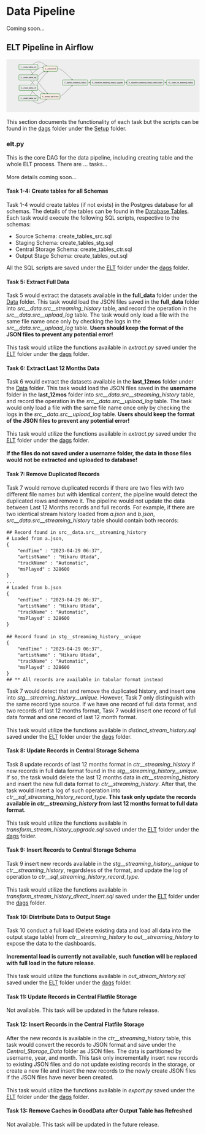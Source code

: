 # Data Pipeline
Coming soon...

## ELT Pipeline in Airflow
<img src=elt_pipeline_airflow.png>

This section documents the functionality of each task but the scripts can be found in the [dags](../../../Setup/dags) folder under the [Setup](../../../Setup) folder.

### elt.py
This is the core DAG for the data pipeline, including creating table and the whole ELT process. There are ... tasks...
<br><br>
More details coming soon...

#### Task 1-4: Create tables for all Schemas
Task 1-4 would create tables (if not exists) in the Postgres database for all schemas. The details of the tables can be found in the [Database Tables](../Database_Tables). Each task would execute the following SQL scripts, respective to the schemas:

<ul>
	<li>Source Schema: create_tables_src.sql</li>
	<li>Staging Schema: create_tables_stg.sql</li>
	<li>Central Storage Schema: create_tables_ctr.sql</li>
	<li>Output Stage Schema: create_tables_out.sql</li>
</ul>

All the SQL scripts are saved under the [ELT](../../../Setup/dags/ELT) folder under the [dags](../../../Setup/dags) folder.

#### Task 5: Extract Full Data
Task 5 would extract the datasets available in the <b>full_data</b> folder under the [Data](../../) folder. This task would load the JSON files saved in the <b>full_data</b> folder into <i>src__data.src__streaming_history</i> table, and record the operation in the <i>src__data.src__upload_log</i> table. The task would only load a file with the same file name once only by checking the logs in the <i>src__data.src__upload_log</i> table. <b>Users should keep the format of the JSON files to prevent any potential error!</b>
<br><br>
This task would utilize the functions available in <i>extract.py</i> saved under the [ELT](../../../Setup/dags/ELT) folder under the [dags](../../../Setup/dags) folder.

#### Task 6: Extract Last 12 Months Data
Task 6 would extract the datasets available in the <b>last_12mos</b> folder under the [Data](../../) folder. This task would load the JSON files saved in the <b>username</b> folder in the <b>last_12mos</b> folder into <i>src__data.src__streaming_history</i> table, and record the operation in the <i>src__data.src__upload_log</i> table. The task would only load a file with the same file name once only by checking the logs in the <i>src__data.src__upload_log</i> table. <b>Users should keep the format of the JSON files to prevent any potential error!</b>
<br><br>
This task would utilize the functions available in <i>extract.py</i> saved under the [ELT](../../../Setup/dags/ELT) folder under the [dags](../../../Setup/dags) folder.
<br><br>
<b>If the files do not saved under a username folder, the data in those files would not be extracted and uploaded to database!</b>

#### Task 7: Remove Duplicated Records
Task 7 would remove duplicated records if there are two files with two different file names but with identical content, the pipeline would detect the duplicated rows and remove it. The pipeline would not update the data between Last 12 Months records and full records. For example, if there are two identical stream history loaded from <i>a.json</i> and <i>b.json</i>, <i>src__data.src__streaming_history</i> table should contain both records:

```
## Record found in src__data.src__streaming_history
# Loaded from a.json,
{
    "endTime" : "2023-04-29 06:37",
    "artistName" : "Hikaru Utada",
    "trackName" : "Automatic",
    "msPlayed" : 328600
}
...
# Loaded from b.json
{
    "endTime" : "2023-04-29 06:37",
    "artistName" : "Hikaru Utada",
    "trackName" : "Automatic",
    "msPlayed" : 328600
}

## Record found in stg__streaming_history__unique
{
    "endTime" : "2023-04-29 06:37",
    "artistName" : "Hikaru Utada",
    "trackName" : "Automatic",
    "msPlayed" : 328600
}
## ** All records are available in tabular format instead
```
Task 7 would detect that and remove the duplicated history, and insert one into <i>stg__streaming_history__unique</i>. However, Task 7 only distinguish with the same record type source. If we have one record of full data format, and two records of last 12 months format, Task 7 would insert one record of full data format and one record of last 12 month format.
<br><br>
This task would utilize the functions available in <i>distinct_stream_history.sql</i> saved under the [ELT](../../../Setup/dags/ELT) folder under the [dags](../../../Setup/dags) folder.



#### Task 8: Update Records in Central Storage Schema
Task 8 update records of last 12 months format in <i>ctr__streaming_history</i> if new records in full data format found in the <i>stg__streaming_history__unique</i>. If so, the task would delete the last 12 months data in <i>ctr__streaming_history</i> and insert the new full data format to <i>ctr__streaming_history</i>. After that, the task would insert a log of such operation into <i>ctr__sql_streaming_history_record_type</i>. <b>This task only update the records available in <i>ctr__streaming_history</i> from last 12 months format to full data format</b>.
<br><br>
This task would utilize the functions available in <i>transform_stream_history_upgrade.sql</i> saved under the [ELT](../../../Setup/dags/ELT) folder under the [dags](../../../Setup/dags) folder.


#### Task 9: Insert Records to Central Storage Schema
Task 9 insert new records available in the <i>stg__streaming_history__unique</i> to <i>ctr__streaming_history</i>, regardsless of the format, and update the log of operation to <i>ctr__sql_streaming_history_record_type</i>.
<br><br>
This task would utilize the functions available in <i>transform_stream_history_direct_insert.sql</i> saved under the [ELT](../../../Setup/dags/ELT) folder under the [dags](../../../Setup/dags) folder.

#### Task 10: Distribute Data to Output Stage
Task 10 conduct a full load (Delete existing data and load all data into the output stage table) from <i>ctr__streaming_history</i> to <i>out__streaming_history</i> to expose the data to the dashboards.
<br><br>
<b>Incremental load is currently not available, such function will be replaced with full load in the future release</b>.
<br><br>
This task would utilize the functions available in <i>out_stream_history.sql</i> saved under the [ELT](../../../Setup/dags/ELT) folder under the [dags](../../../Setup/dags) folder.

#### Task 11: Update Records in Central Flatfile Storage
Not available. This task will be updated in the future release.

#### Task 12: Insert Records in the Central Flatfile Storage
After the new records is available in the <i>ctr__streaming_history</i> table, this task would convert the records to JSON format and save under the <i>Central_Storage_Data</i> folder as JSON files. The data is partitioned by username, year, and month. This task only incrementally insert new records to existing JSON files and do not update existing records in the storage, or create a new file and insert the new records to the newly create JSON files if the JSON files have never been created. 
<br><br>
This task would utilize the functions available in <i>export.py</i> saved under the [ELT](../../../Setup/dags/ELT) folder under the [dags](../../../Setup/dags) folder.

#### Task 13: Remove Caches in GoodData after Output Table has Refreshed
Not available. This task will be updated in the future release.